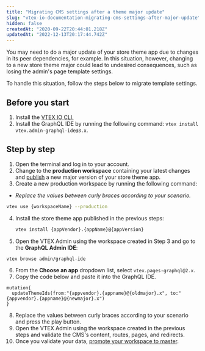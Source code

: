 ```yaml
---
title: "Migrating CMS settings after a theme major update"
slug: "vtex-io-documentation-migrating-cms-settings-after-major-update"
hidden: false
createdAt: "2020-09-22T20:44:01.218Z"
updatedAt: "2022-12-13T20:17:44.742Z"
---
```

You may need to do a major update of your store theme app due to changes in its peer dependencies, for example. In this situation, however, changing to a new store theme major could lead to undesired consequences, such as losing the admin's page template settings.

To handle this situation, follow the steps below to migrate template settings.

## Before you start

1. Install the [VTEX IO CLI.](https://developers.vtex.com/vtex-developer-docs/docs/vtex-io-documentation-vtex-io-cli-install)
2. Install the GraphQL IDE by running the following command: `vtex install vtex.admin-graphql-ide@3.x`.

## Step by step

1. Open the terminal and log in to your account.
2. Change to the **production workspace** containing your latest changes and [publish](https://developers.vtex.com/vtex-developer-docs/docs/vtex-io-documentation-making-your-new-app-version-publicly-available#step-2---publishing-the-new-app-version) a new major version of your store theme app.
3. Create a new production workspace by running the following command:

  - _Replace the values between curly braces according to your scenario._

  ```sh
  vtex use {workspaceName} --production
  ```

4. Install the store theme app published in the previous steps:

   ```sh
   vtex install {appVendor}.{appName}@{appVersion}
   ```

5. Open the VTEX Admin using the workspace created in Step 3 and go to the **GraphQL Admin IDE**:

  ```sh
  vtex browse admin/graphql-ide
  ```

6. From the **Choose an app** dropdown list, select `vtex.pages-graphql@2.x`.
7. Copy the code below and paste it into the GraphQL IDE.

  ```gql
  mutation{
    updateThemeIds(from:"{appvendor}.{appname}@{oldmajor}.x", to:"{appvendor}.{appname}@{newmajor}.x")
  }
  ```

8. Replace the values between curly braces according to your scenario and press the play button.
9. Open the VTEX Admin using the workspace created in the previous steps and validate the CMS's content, routes, pages, and redirects.
10. Once you validate your data, [promote your workspace to master](https://developers.vtex.com/vtex-developer-docs/docs/vtex-io-documentation-promoting-a-workspace-to-master/).
